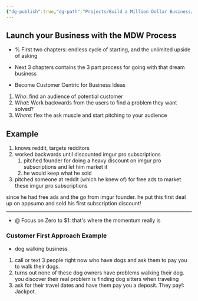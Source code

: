 ```yaml
---
{"dg-publish":true,"dg-path":"Projects/Build a Million Dollar Business/MDW Journal/Part 2 - Build it!.md","permalink":"/projects/build-a-million-dollar-business/mdw-journal/part-2-build-it/","noteIcon":"","updated":"2024-08-21T16:35:37.825-07:00"}
---
```


## Launch your Business with the MDW Process

- % First two chapters: endless cycle of starting, and the unlimited upside of asking

- Next 3 chapters contains the 3 part process for going with that dream business 

- Become Customer Centric for Business Ideas

1. *Who*: find an audience of potential customer
2. *What*: Work backwards from the users to find a problem they want solved?
3. *Where*: flex the ask muscle and start pitching to your audience

## Example

1. knows reddit, targets redditors
2. worked backwards until discounted imgur pro subscriptions
	1. pitched founder for doing a heavy discount on imgur pro subscriptions and let him market it
	2. he would keep what he sold
3. pitched someone at reddit (which he knew of) for free ads to market these imgur pro subscriptions

since he had free ads and the go from imgur founder. he put this first deal up on appsumo and sold his first subscription discount!

---

- @ Focus on Zero to $1: that's where the momentum really is

### Customer First Approach Example

- dog walking business

1. call or text 3 people right now who have dogs and ask them to pay you to walk their dogs.
2. turns out none of these dog owners have problems walking their dog. you discover their real problem is finding dog sitters when traveling
3. ask for their travel dates and have them pay you a deposit. They pay!: Jackpot.













